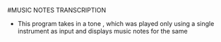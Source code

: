 #MUSIC NOTES TRANSCRIPTION  
* This program takes in a tone , which was played only using a single  
instrument as input and displays music notes for the same  

